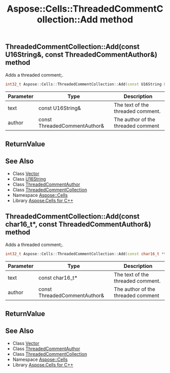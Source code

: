 ﻿---
title: Aspose::Cells::ThreadedCommentCollection::Add method
linktitle: Add
second_title: Aspose.Cells for C++ API Reference
description: 'Aspose::Cells::ThreadedCommentCollection::Add method. Adds a threaded comment; in C++.'
type: docs
weight: 700
url: /cpp/aspose.cells/threadedcommentcollection/add/
---
## ThreadedCommentCollection::Add(const U16String\&, const ThreadedCommentAuthor\&) method


Adds a threaded comment;.

```cpp
int32_t Aspose::Cells::ThreadedCommentCollection::Add(const U16String &text, const ThreadedCommentAuthor &author)
```


| Parameter | Type | Description |
| --- | --- | --- |
| text | const U16String\& | The text of the threaded comment. |
| author | const ThreadedCommentAuthor\& | The author of the threaded comment |

## ReturnValue



## See Also

* Class [Vector](../../vector/)
* Class [U16String](../../u16string/)
* Class [ThreadedCommentAuthor](../../threadedcommentauthor/)
* Class [ThreadedCommentCollection](../)
* Namespace [Aspose::Cells](../../)
* Library [Aspose.Cells for C++](../../../)
## ThreadedCommentCollection::Add(const char16_t*, const ThreadedCommentAuthor\&) method


Adds a threaded comment;.

```cpp
int32_t Aspose::Cells::ThreadedCommentCollection::Add(const char16_t *text, const ThreadedCommentAuthor &author)
```


| Parameter | Type | Description |
| --- | --- | --- |
| text | const char16_t* | The text of the threaded comment. |
| author | const ThreadedCommentAuthor\& | The author of the threaded comment |

## ReturnValue



## See Also

* Class [Vector](../../vector/)
* Class [ThreadedCommentAuthor](../../threadedcommentauthor/)
* Class [ThreadedCommentCollection](../)
* Namespace [Aspose::Cells](../../)
* Library [Aspose.Cells for C++](../../../)
